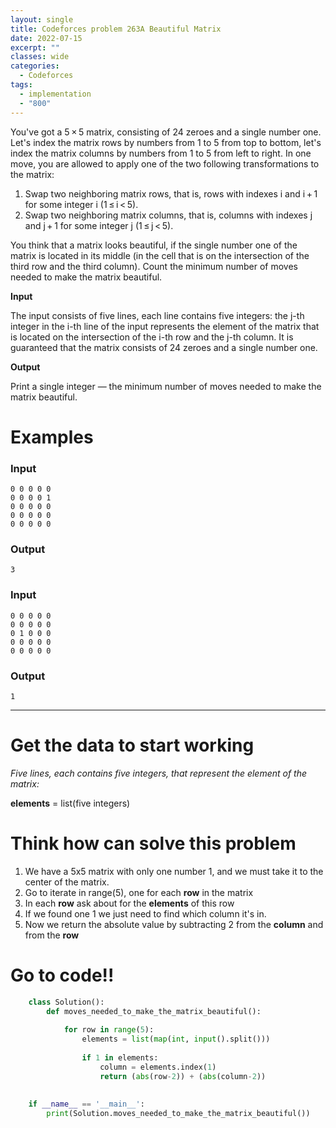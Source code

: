 ```yaml
---
layout: single
title: Codeforces problem 263A Beautiful Matrix
date: 2022-07-15
excerpt: ""
classes: wide
categories:
  - Codeforces
tags:
  - implementation
  - "800"
---
```


You've got a 5 × 5 matrix, consisting of 24 zeroes and a single number one. Let's index the matrix rows by numbers from 1 to 5 from top to bottom, let's index the matrix columns by numbers from 1 to 5 from left to right. In one move, you are allowed to apply one of the two following transformations to the matrix:

1. Swap two neighboring matrix rows, that is, rows with indexes i and i + 1 for some integer i (1 ≤ i < 5).
2. Swap two neighboring matrix columns, that is, columns with indexes j and j + 1 for some integer j (1 ≤ j < 5). 

You think that a matrix looks beautiful, if the single number one of the matrix is located in its middle (in the cell that is on the intersection of the third row and the third column). Count the minimum number of moves needed to make the matrix beautiful.

**Input**

The input consists of five lines, each line contains five integers: the j-th integer in the i-th line of the input represents the element of the matrix that is located on the intersection of the i-th row and the j-th column. It is guaranteed that the matrix consists of 24 zeroes and a single number one.

**Output**

Print a single integer — the minimum number of moves needed to make the matrix beautiful.

# Examples

### **Input**
```
0 0 0 0 0
0 0 0 0 1
0 0 0 0 0
0 0 0 0 0
0 0 0 0 0
```
### **Output**
```
3
```
### **Input**
```
0 0 0 0 0
0 0 0 0 0
0 1 0 0 0
0 0 0 0 0
0 0 0 0 0
```
### **Output**
```
1
```

---

# Get the data to start working

*Five lines, each contains five integers, that represent the element of the matrix:*  

**elements** = list(five integers)



# Think how can solve this problem
1. We have a 5x5 matrix with only one number 1, and we must take it to the center of the matrix.
1. Go to iterate in range(5), one for each **row** in the matrix
2. In each **row** ask about for the **elements** of this row
3. If we found one 1 we just need to find which column it's in.
4. Now we return the absolute value by subtracting 2 from the **column** and from the **row**

    
# Go to code!!

```python
    class Solution():
        def moves_needed_to_make_the_matrix_beautiful():
     
            for row in range(5):
                elements = list(map(int, input().split()))
     
                if 1 in elements:
                    column = elements.index(1)
                    return (abs(row-2)) + (abs(column-2))
     
     
    if __name__ == '__main__':
        print(Solution.moves_needed_to_make_the_matrix_beautiful())
```
